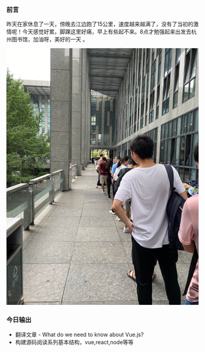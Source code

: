 ### 前言  
昨天在家休息了一天，傍晚去江边跑了15公里，速度越来越满了，没有了当初的激情呢！今天感觉好累，脚踝这里好痛，早上有些起不来。8点才勉强起来出发去杭州图书馆，加油呀，美好的一天 。

<img src='./images/7-19.jpeg'/>

### 今日输出 
- 翻译文章 - What do we need to know about Vue.js?
- 构建源码阅读系列基本结构，vue,react,node等等  
